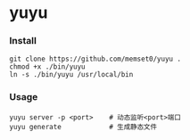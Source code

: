 # yuyu

### Install

```shell
git clone https://github.com/memset0/yuyu .
chmod +x ./bin/yuyu
ln -s ./bin/yuyu /usr/local/bin
```

### Usage

```shell
yuyu server -p <port>    # 动态监听<port>端口
yuyu generate            # 生成静态文件
```